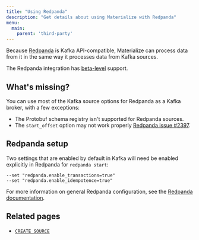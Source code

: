 ```yaml
---
title: "Using Redpanda"
description: "Get details about using Materialize with Redpanda"
menu:
  main:
    parent: 'third-party'
---
```


Because [Redpanda] is Kafka API-compatible, Materialize can process data from it in the same way it processes data from Kafka sources.

The Redpanda integration has [beta-level](../supported-tools#beta-level-support) support.

## What's missing?

You can use most of the Kafka source options for Redpanda as a Kafka broker, with a few exceptions:

- The Protobuf schema registry isn't supported for Redpanda sources.
- The `start_offset` option may not work properly [Redpanda issue #2397](https://github.com/vectorizedio/redpanda/issues/2397).

## Redpanda setup

Two settings that are enabled by default in Kafka will need be enabled explicitly in Redpanda for `redpanda start`:

```nofmt
--set "redpanda.enable_transactions=true"
--set "redpanda.enable_idempotence=true"
```

For more information on general Redpanda configuration, see the [Redpanda documentation](https://vectorized.io/docs/configuration/).

[Redpanda]: https://vectorized.io/

## Related pages
- [`CREATE SOURCE`](/sql/create-source/)

